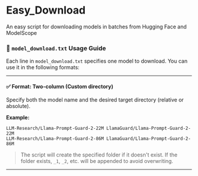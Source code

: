 # Easy_Download
An easy script for downloading models in batches from Hugging Face and ModelScope



### 📄 `model_download.txt` Usage Guide

Each line in `model_download.txt` specifies one model to download. You can use it in the following formats:

---

#### ✅ **Format: Two-column (Custom directory)**

Specify both the model name and the desired target directory (relative or absolute).

**Example:**

```
LLM-Research/Llama-Prompt-Guard-2-22M LlamaGuard/Llama-Prompt-Guard-2-22M
LLM-Research/Llama-Prompt-Guard-2-86M LlamaGuard/Llama-Prompt-Guard-2-86M
```

> The script will create the specified folder if it doesn't exist.
> If the folder exists, `_1`, `_2`, etc. will be appended to avoid overwriting.

---
